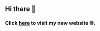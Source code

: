##  Hi there 👋
### Click [here](idowuodesanmi.herokuapp.com) to visit my new website 🌐. 

<!--
**joshasgard/joshasgard** is a ✨ _special_ ✨ repository because its `README.md` (this file) appears on your GitHub profile.

Here are some ideas to get you started:

- 🔭 I’m currently working on ...
- 🌱 I’m currently learning ...
- 👯 I’m looking to collaborate on ...
- 🤔 I’m looking for help with ...
- 💬 Ask me about ...
- 📫 How to reach me: ...
- 😄 Pronouns: ...
- ⚡ Fun fact: ...

==Remove from comment to preview
[![Top Langs](https://github-readme-stats.vercel.app/api/top-langs/?username=joshasgard)](https://github.com/joshasgard/github-readme-stats)

==Remove comment to preview
[![Anurag's GitHub stats](https://github-readme-stats.vercel.app/api?username=joshasgard)](https://github.com/joshasgard/github-readme-stats)

-->
